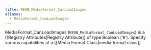 ```yaml
---
title: REGB_MediaFormat_CanLoadImages
aliases:
  - MediaFormat_CanLoadImages
---
```


MediaFormat_CanLoadImages (`REGB_MediaFormat_CanLoadImages`) is a [[Registry Attributes|Registry Attribute]] of type Boolean ('`B`').
Specify various capabilities of a [[Media Format Class|media format class]]
